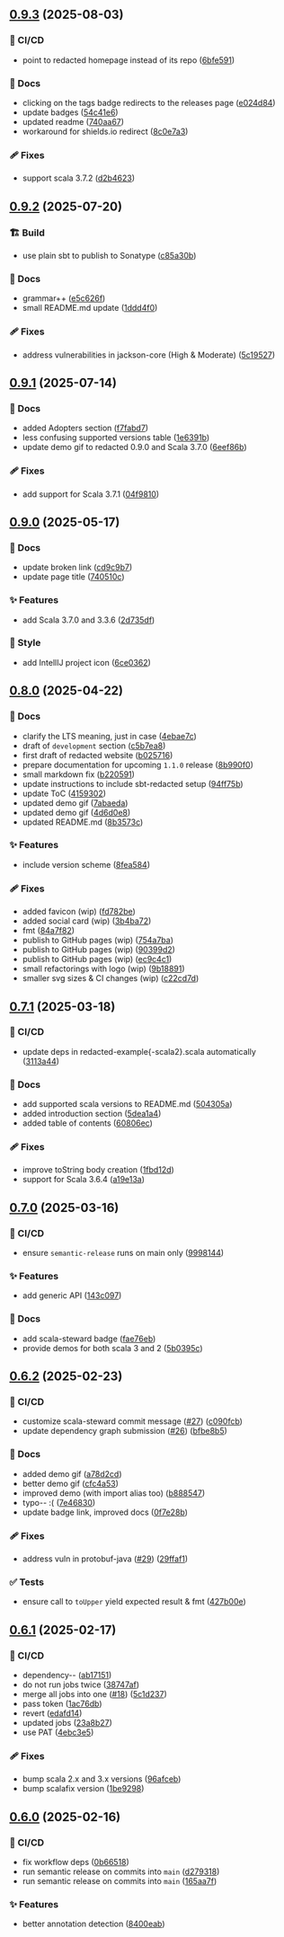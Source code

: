 ## [0.9.3](https://github.com/polentino/redacted/compare/v0.9.2...v0.9.3) (2025-08-03)

### 🤖 CI/CD

* point to redacted homepage instead of its repo ([6bfe591](https://github.com/polentino/redacted/commit/6bfe5910a269da770f7be6ddce3352e8fb903a9b))

### 📖 Docs

* clicking on the tags badge redirects to the releases page ([e024d84](https://github.com/polentino/redacted/commit/e024d84ebfcec4f73081025aca3a4a5fd8616560))
* update badges ([54c41e6](https://github.com/polentino/redacted/commit/54c41e62c727547fb106e4b30254f5ee45220795))
* updated readme ([740aa67](https://github.com/polentino/redacted/commit/740aa67095f26b177615bf694a3517cfd8de08ce))
* workaround for shields.io redirect ([8c0e7a3](https://github.com/polentino/redacted/commit/8c0e7a38da466c82de9b6c1e7122a9fc53aa6702))

### 🩹 Fixes

* support scala 3.7.2 ([d2b4623](https://github.com/polentino/redacted/commit/d2b46238a77fa1372167663b930779a3f2152b4a))

## [0.9.2](https://github.com/polentino/redacted/compare/v0.9.1...v0.9.2) (2025-07-20)

### 🏗️ Build

* use plain sbt to publish to Sonatype ([c85a30b](https://github.com/polentino/redacted/commit/c85a30bbe0ea569fefbc38a0a63e47c050adb793))

### 📖 Docs

* grammar++ ([e5c626f](https://github.com/polentino/redacted/commit/e5c626fb7505b0124b10991ec0e999027fa77fde))
* small README.md update ([1ddd4f0](https://github.com/polentino/redacted/commit/1ddd4f01e078ed0be9286822d5cf3b8a79af8aaa))

### 🩹 Fixes

* address vulnerabilities in jackson-core (High & Moderate) ([5c19527](https://github.com/polentino/redacted/commit/5c19527742c58e544dd4637709d22434c3d772a4))

## [0.9.1](https://github.com/polentino/redacted/compare/v0.9.0...v0.9.1) (2025-07-14)

### 📖 Docs

* added Adopters section ([f7fabd7](https://github.com/polentino/redacted/commit/f7fabd706c1aaa9013b28b00757301d77c89d648))
* less confusing supported versions table ([1e6391b](https://github.com/polentino/redacted/commit/1e6391bca0fb38006e5e8f5992629c564ff166fc))
* update demo gif to redacted 0.9.0 and Scala 3.7.0 ([6eef86b](https://github.com/polentino/redacted/commit/6eef86b3ba7094e4eae5ea0f32326d426eca6779))

### 🩹 Fixes

* add support for Scala 3.7.1 ([04f9810](https://github.com/polentino/redacted/commit/04f981079f522e3b90111cb84811ad1c3da67ffe))

## [0.9.0](https://github.com/polentino/redacted/compare/v0.8.0...v0.9.0) (2025-05-17)

### 📖 Docs

* update broken link ([cd9c9b7](https://github.com/polentino/redacted/commit/cd9c9b7c09bfc0ecda874391c94f869af3f481e5))
* update page title ([740510c](https://github.com/polentino/redacted/commit/740510c1cd86415fe8f1598d7200bc1523e66cc2))

### ✨ Features

* add Scala 3.7.0 and 3.3.6 ([2d735df](https://github.com/polentino/redacted/commit/2d735df6f6a0f881a5e03ef5a61992d92b338224))

### 🎨 Style

* add IntellIJ project icon ([6ce0362](https://github.com/polentino/redacted/commit/6ce036227ff4cc445621f37504c428cd3e75957d))

## [0.8.0](https://github.com/polentino/redacted/compare/v0.7.1...v0.8.0) (2025-04-22)

### 📖 Docs

* clarify the LTS meaning, just in case ([4ebae7c](https://github.com/polentino/redacted/commit/4ebae7c1fc8360dc4487181254d7bbe0903fc866))
* draft of `development` section ([c5b7ea8](https://github.com/polentino/redacted/commit/c5b7ea8b100c0df15ece6a64382f45609c9f3c95))
* first draft of redacted website ([b025716](https://github.com/polentino/redacted/commit/b025716c61262485879fb7cafaafef78db419751))
* prepare documentation for upcoming `1.1.0` release ([8b990f0](https://github.com/polentino/redacted/commit/8b990f0fa1097f719d1ed130933befaf31e142f2))
* small markdown fix ([b220591](https://github.com/polentino/redacted/commit/b220591a609e7a6728101f93d457f4157b20b60d))
* update instructions to include sbt-redacted setup ([94ff75b](https://github.com/polentino/redacted/commit/94ff75bfc2b8698ee3393d2a229f632a5f148cb7))
* update ToC ([4159302](https://github.com/polentino/redacted/commit/4159302f1c45aa3b5af907535bdabf6a0c782e46))
* updated demo gif ([7abaeda](https://github.com/polentino/redacted/commit/7abaedafff060175a31cce37549817d4d54b50c5))
* updated demo gif ([4d6d0e8](https://github.com/polentino/redacted/commit/4d6d0e8ac4464891b71e1362099dde89a18b193b))
* updated README.md ([8b3573c](https://github.com/polentino/redacted/commit/8b3573cd3e32f83cd8a311d96ee60d7e77358c4e))

### ✨ Features

* include version scheme ([8fea584](https://github.com/polentino/redacted/commit/8fea58430e46fd75fc2052f8c0ec2e3225e6d484))

### 🩹 Fixes

* added favicon (wip) ([fd782be](https://github.com/polentino/redacted/commit/fd782be7dbe3eb41f237fa373e91ba1b448a67ee))
* added social card (wip) ([3b4ba72](https://github.com/polentino/redacted/commit/3b4ba7237559e25f9250208b78e5a10e376f686f))
* fmt ([84a7f82](https://github.com/polentino/redacted/commit/84a7f82d8bc5169b50449a42db0ce6c366ffcd01))
* publish to GitHub pages (wip) ([754a7ba](https://github.com/polentino/redacted/commit/754a7bab6981e87dd54fb1133fae30bbefb292b5))
* publish to GitHub pages (wip) ([90399d2](https://github.com/polentino/redacted/commit/90399d2fb162a487b7ed8a7954fb8c3f3f8049af))
* publish to GitHub pages (wip) ([ec9c4c1](https://github.com/polentino/redacted/commit/ec9c4c152c1e81659a95a22ce2fcd3a54e0aaaeb))
* small refactorings with logo (wip) ([9b18891](https://github.com/polentino/redacted/commit/9b18891dcf104e751192d907611373675608db3f))
* smaller svg sizes & CI changes (wip) ([c22cd7d](https://github.com/polentino/redacted/commit/c22cd7d127dc9fad38802907ceb4a3c9c807470d))

## [0.7.1](https://github.com/polentino/redacted/compare/v0.7.0...v0.7.1) (2025-03-18)

### 🤖 CI/CD

* update deps in redacted-example{-scala2}.scala automatically ([3113a44](https://github.com/polentino/redacted/commit/3113a44dae70872fd8b29c57b389daa8a2cda27e))

### 📖 Docs

* add supported scala versions to README.md ([504305a](https://github.com/polentino/redacted/commit/504305a58c3e1c73a1f842e5d604b2ee4696023a))
* added introduction section ([5dea1a4](https://github.com/polentino/redacted/commit/5dea1a49181b97006ad4c69a8126ed763f6b5d54))
* added table of contents ([60806ec](https://github.com/polentino/redacted/commit/60806ecc36a9a86d0ceb7d6b5365bc0b8826545c))

### 🩹 Fixes

* improve toString body creation ([1fbd12d](https://github.com/polentino/redacted/commit/1fbd12dc73db854f24147f6e24f4106576c87b73))
* support for Scala 3.6.4 ([a19e13a](https://github.com/polentino/redacted/commit/a19e13afae4db9e58eb7d37352be48740a20c1db))

## [0.7.0](https://github.com/polentino/redacted/compare/v0.6.2...v0.7.0) (2025-03-16)

### 🤖 CI/CD

* ensure `semantic-release` runs on main only ([9998144](https://github.com/polentino/redacted/commit/999814484b0c9d8d1244160d3b551ee8712090f3))

### ✨ Features

* add generic API ([143c097](https://github.com/polentino/redacted/commit/143c0972f5c0483868397f77ce08af717dde0ca3))

### 📖 Docs

* add scala-steward badge ([fae76eb](https://github.com/polentino/redacted/commit/fae76eb7fc7def004179092a4603dc01b3ef317f))
* provide demos for both scala 3 and 2 ([5b0395c](https://github.com/polentino/redacted/commit/5b0395cd90da21ee4a11573b2a8a5f9afe8a8575))

## [0.6.2](https://github.com/polentino/redacted/compare/v0.6.1...v0.6.2) (2025-02-23)

### 🤖 CI/CD

* customize scala-steward commit message ([#27](https://github.com/polentino/redacted/issues/27)) ([c090fcb](https://github.com/polentino/redacted/commit/c090fcb225bb2425a6c95ea8a285a07df14e97a0))
* update dependency graph submission ([#26](https://github.com/polentino/redacted/issues/26)) ([bfbe8b5](https://github.com/polentino/redacted/commit/bfbe8b5fcb072efa8a8fcd39d3be9f233096b545))

### 📖 Docs

* added demo gif ([a78d2cd](https://github.com/polentino/redacted/commit/a78d2cdd3bb8e922ad8519c493dca68947352ac7))
* better demo gif ([cfc4a53](https://github.com/polentino/redacted/commit/cfc4a5337ef35fc4d271763a279682a7853a9104))
* improved demo (with import alias too) ([b888547](https://github.com/polentino/redacted/commit/b88854733b534c4e0fea69420da5bf92d072b028))
* typo-- :( ([7e46830](https://github.com/polentino/redacted/commit/7e4683068594d67314f92ec7b46f35b2dfb56143))
* update badge link, improved docs ([0f7e28b](https://github.com/polentino/redacted/commit/0f7e28ba63829c2318ee5de5ee499ceb0083e1fb))

### 🩹 Fixes

* address vuln in protobuf-java ([#29](https://github.com/polentino/redacted/issues/29))  ([29ffaf1](https://github.com/polentino/redacted/commit/29ffaf1ce484e7afee9bf6f62453f5ca390255a2))

### ✅ Tests

* ensure call to `toUpper` yield expected result & fmt ([427b00e](https://github.com/polentino/redacted/commit/427b00e28f16472e91c42d32abd43dccb2d3f3b3))

## [0.6.1](https://github.com/polentino/redacted/compare/v0.6.0...v0.6.1) (2025-02-17)

### 🤖 CI/CD

* dependency-- ([ab17151](https://github.com/polentino/redacted/commit/ab171511cb0433afbdd30404351c9d8e0f2e71aa))
* do not run jobs twice ([38747af](https://github.com/polentino/redacted/commit/38747af38640066018b1348eb1ea9490f18d69ec))
* merge all jobs into one ([#18](https://github.com/polentino/redacted/issues/18)) ([5c1d237](https://github.com/polentino/redacted/commit/5c1d23793e41ca94e19701059b070d11d5d36cb1))
* pass token ([1ac76db](https://github.com/polentino/redacted/commit/1ac76db3de4060dc6d1ff9e9431868e87e60ed4b))
* revert ([edafd14](https://github.com/polentino/redacted/commit/edafd14f3b54988c8b80a18fc32edef125ccc8eb))
* updated jobs ([23a8b27](https://github.com/polentino/redacted/commit/23a8b274024002c12c2a802ab795081c2f0fb689))
* use PAT ([4ebc3e5](https://github.com/polentino/redacted/commit/4ebc3e56921ef87177d99a785c556a06fd4da564))

### 🩹 Fixes

* bump scala 2.x and 3.x versions ([96afceb](https://github.com/polentino/redacted/commit/96afceb9d0caf9ebe7be19b9762bfdae1b402be9))
* bump scalafix version ([1be9298](https://github.com/polentino/redacted/commit/1be929817f07116d8e8affcbb616e39ffe3d2c1e))

## [0.6.0](https://github.com/polentino/redacted/compare/v0.5.1...v0.6.0) (2025-02-16)

### 🤖 CI/CD

* fix workflow deps ([0b66518](https://github.com/polentino/redacted/commit/0b6651834624c183ff020ec661516cc9f962534f))
* run semantic release on commits into `main` ([d279318](https://github.com/polentino/redacted/commit/d279318f5fb947c43d3e00eabb3179a4ba39521d))
* run semantic release on commits into `main` ([165aa7f](https://github.com/polentino/redacted/commit/165aa7f0d5435d19958457120c2e0986852330d1))

### ✨ Features

* better annotation detection ([8400eab](https://github.com/polentino/redacted/commit/8400eab73654a2fe421204ddcc8a2e8614525b2a))

